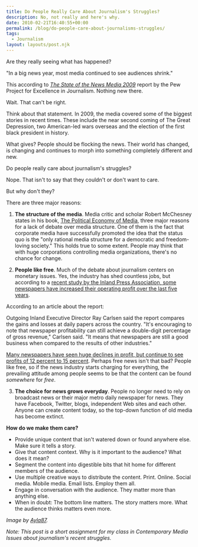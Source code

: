 ```yaml
---
title: Do People Really Care About Journalism's Struggles?
description: No, not really and here's why.
date: 2010-02-21T16:40:55+00:00
permalink: /blog/do-people-care-about-journalisms-struggles/
tags:
  - Journalism
layout: layouts/post.njk
---
```


Are they really seeing what has happened?

"In a big news year, most media continued to see audiences shrink."

This according to [_The State of the News Media 2009_](http://www.stateofthemedia.org/2009/index.htm) report by the Pew Project for Excellence in Journalism. Nothing new there.

Wait. That can't be right.

Think about that statement. In 2009, the media covered some of the biggest stories in recent times. These include the near second coming of The Great Depression, two American-led wars overseas and the election of the first black president in history.

What gives? People should be flocking the news. Their world has changed, is changing and continues to morph into something completely different and new.

Do people really care about journalism's struggles?

Nope. That isn't to say that they couldn't or don't want to care.

But why don't they?

There are three major reasons:

1. **The structure of the media**. Media critic and scholar Robert McChesney states in his book, [The Political Economy of Media](http://www.thepoliticaleconomyofmedia.org/), three major reasons for a lack of debate over media structure. One of them is the fact that corporate media have successfully promoted the idea that the status quo is the "only rational media structure for a democratic and freedom-loving society." This holds true to some extent. People may think that with huge corporations controlling media organizations, there's no chance for change.

2. **People like free**. Much of the debate about journalism centers on monetary issues. Yes, the industry has shed countless jobs, but according to a [recent study by the Inland Press Association, some newspapers have increased their operating profit over the last five years](http://inlandpress.org/articles/2009/07/07/knowledge/current_stories/doc4a53ce729fc97677262186.txt).

According to an article about the report:

Outgoing Inland Executive Director Ray Carlsen said the report compares the gains and losses at daily papers across the country. "It's encouraging to note that newspaper profitability can still achieve a double-digit percentage of gross revenue," Carlsen said. "It means that newspapers are still a good business when compared to the results of other industries."

[Many newspapers have seen huge declines in profit, but continue to see profits of 12 percent to 15 percent](http://techcrunch.com/2009/07/07/small-newspapers-may-be-able-to-prolong-death-longer-than-large-counterparts/). Perhaps free news isn't that bad? People like free, so if the news industry starts charging for everything, the prevailing attitude among people seems to be that the content can be found _somewhere_ for _free_.

3. **The choice for news grows everyday**. People no longer need to rely on broadcast news or their major metro daily newspaper for news. They have Facebook, Twitter, blogs, independent Web sites and each other. Anyone can create content today, so the top-down function of old media has become extinct.

**How do we make them care?**

  * Provide unique content that isn't watered down or found anywhere else. Make sure it tells a story.
  * Give that content context. Why is it important to the audience? What does it mean?
  * Segment the content into digestible bits that hit home for different members of the audience.
  * Use multiple creative ways to distribute the content. Print. Online. Social media. Mobile media. Email lists. Employ them all.
  * Engage in conversation with the audience. They matter more than anything else.
  * When in doubt: The bottom line matters. The story matters more. What the audience thinks matters even more.

_Image by [Ayla87](http://www.sxc.hu/photo/1210112)._

_Note: This post is a short assignment for my class in Contemporary Media Issues about journalism's recent struggles._
